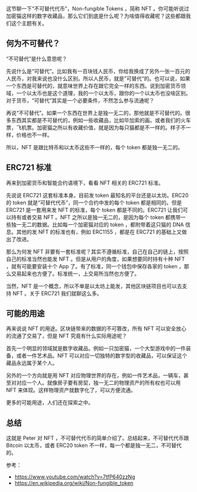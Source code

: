 这节聊一下“不可替代代币”，Non-fungible Tokens ，简称 NFT 。你可能听说过加密猫这样的数字收藏品，那么它们到底是什么呢？为啥值得收藏呢？这些都跟我们这个主题有关。

## 何为不可替代？

“不可替代”是什么意思呢？

先说什么是“可替代”。比如我有一百块钱人民币，你给我换成了另外一张一百元的人民币，对我来说也没什么区别。所以人民币，就是”可替代“的。也可以说，如果一个东西是可替代的，就意味世界上存在跟它完全一样的东西。说到加密货币领域，一个以太币也是这个道理，我的一个以太币，跟你的一个以太币也没啥区别。对于货币，“可替代”其实是一个必要条件，不然怎么参与流通呢？

再说“不可替代”。如果一个东西在世界上是独一无二的，那他就是不可替代的。很多东西其实都是不可替代的，例如一些收藏品，比如毕加索的画。或者我们的火车票，飞机票。加密猫之所以有收藏价值，就是因为每只猫都是不一样的。样子不一样，价格也不一样。

所以，NFT 是跟比特币和以太币这些不一样的，每个 token 都是独一无二的。

## ERC721 标准

再来到加密货币和智能合约语境下，看看 NFT 相关的 ERC721 标准。

先说说 ERC721 这套标准本身。目前发 token 最知名的平台还是以太坊。ERC20 的 token 就是“可替代代币”，同一个合约中发的每个 token 都是相同的。但是 ERC721 是一套用来发 NFT 的标准，每个 token 都是不同的。ERC721 让我们可以持有或者交易 NFT 。NFT 之所以是独一无二的，是因为每个 token 都携带一些独一无二的数据。比如每一个加密猫对应的 token ，都附带着这只猫的 DNA 信息。其他的发 NFT 的标准也有，例如 ERC1155 ，都是在 ERC721 的基础上又做出了改进。

那么为何发 NFT 非要有一套标准呢？其实不遵循标准，自己在自己的链上，按照自己的标准当然也能发 NFT 。但是从用户的角度，如果想要同时持有十种 NFT ，就有可能要安装十个 App 了。有了标准，同一个钱包中保存各家的 token ，那么交易起来也方便了。标准统一，上交易所当然也方便了。

当然，NFT 是一个概念，所以不单是以太坊上能发，其他区块链项目也可以去支持 NFT 。关于 ERC721 我们就聊这么多。

## 可能的用途

再来说说 NFT 的用途。区块链带来的数据的不可篡改，所有 NFT 可以安全放心的流通了交易了，但是 NFT 究竟有什么实际用途呢？

首先一个明显的领域就是数字收藏品。例如一只加密猫，一个大型游戏中的一件装备，或者一件艺术品。NFT 可以对应一切独特的数字型的收藏品，可以保证这个藏品永远属于某个人。

另外的一个方向就是用 NFT 对应物理世界的存在，例如一件艺术品，一辆车，甚至对对应一个人。就像房子要有房契，独一无二的物理资产的所有权也可以用 NFT 来体现。这样物理资产就数字化了，可以方便流通。

更多的可能用途，人们还在探索之中。

## 总结

这就是 Peter 对 NFT ，不可替代代币的简单介绍了。总结起来，不可替代代币跟 Bitcoin 以太币，或者 ERC20 token 不一样，每一个都是独一无二，不可替代的。

参考：

- https://www.youtube.com/watch?v=7tfP640zzNg
- https://en.wikipedia.org/wiki/Non-fungible_token

